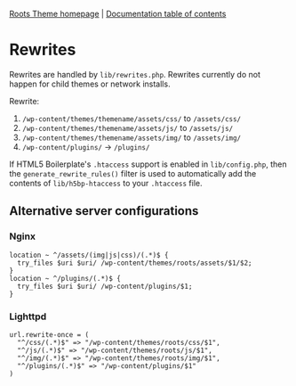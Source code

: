 [Roots Theme homepage](http://www.rootstheme.com/) | [Documentation
table of contents](TOC.md)

# Rewrites

Rewrites are handled by `lib/rewrites.php`. Rewrites currently do not happen for child themes or network installs.

Rewrite:

1. `/wp-content/themes/themename/assets/css/` to `/assets/css/`
2. `/wp-content/themes/themename/assets/js/` to `/assets/js/`
3. `/wp-content/themes/themename/assets/img/` to `/assets/img/`
4. `/wp-content/plugins/` -> `/plugins/`

If HTML5 Boilerplate's `.htaccess` support is enabled in `lib/config.php`, then the `generate_rewrite_rules()` filter is used to automatically add the contents of `lib/h5bp-htaccess` to your `.htaccess` file.

## Alternative server configurations

### Nginx

    location ~ ^/assets/(img|js|css)/(.*)$ {
      try_files $uri $uri/ /wp-content/themes/roots/assets/$1/$2;
    }
    location ~ ^/plugins/(.*)$ {
      try_files $uri $uri/ /wp-content/plugins/$1;
    }

### Lighttpd

    url.rewrite-once = (
      "^/css/(.*)$" => "/wp-content/themes/roots/css/$1",
      "^/js/(.*)$" => "/wp-content/themes/roots/js/$1",
      "^/img/(.*)$" => "/wp-content/themes/roots/img/$1",
      "^/plugins/(.*)$" => "/wp-content/plugins/$1"
    )